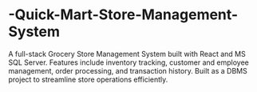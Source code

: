 # -Quick-Mart-Store-Management-System
A full-stack Grocery Store Management System built with React and MS SQL Server. Features include inventory tracking, customer and employee management, order processing, and transaction history. Built as a DBMS project to streamline store operations efficiently.
